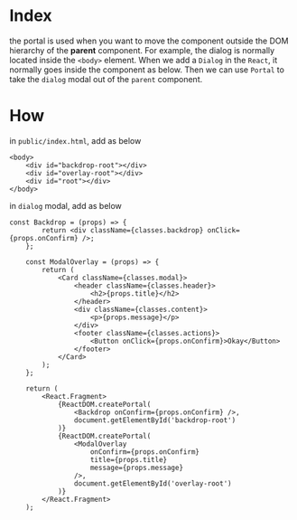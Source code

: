 # Index

the portal is used when you want to move the component outside the DOM hierarchy of the **parent** component. For example, the dialog is normally located inside the `<body>` element. When we add a `Dialog` in the `React`, it normally goes inside the component as below. Then we can use `Portal` to take the `dialog` modal out of the `parent` component.

# How

in `public/index.html`, add as below

```
<body>
    <div id="backdrop-root"></div>
    <div id="overlay-root"></div>
    <div id="root"></div>
</body>

```

in `dialog` modal, add as below

```
const Backdrop = (props) => {
		return <div className={classes.backdrop} onClick={props.onConfirm} />;
	};

	const ModalOverlay = (props) => {
		return (
			<Card className={classes.modal}>
				<header className={classes.header}>
					<h2>{props.title}</h2>
				</header>
				<div className={classes.content}>
					<p>{props.message}</p>
				</div>
				<footer className={classes.actions}>
					<Button onClick={props.onConfirm}>Okay</Button>
				</footer>
			</Card>
		);
	};

	return (
		<React.Fragment>
			{ReactDOM.createPortal(
				<Backdrop onConfirm={props.onConfirm} />,
				document.getElementById('backdrop-root')
			)}
			{ReactDOM.createPortal(
				<ModalOverlay
					onConfirm={props.onConfirm}
					title={props.title}
					message={props.message}
				/>,
				document.getElementById('overlay-root')
			)}
		</React.Fragment>
	);

```
